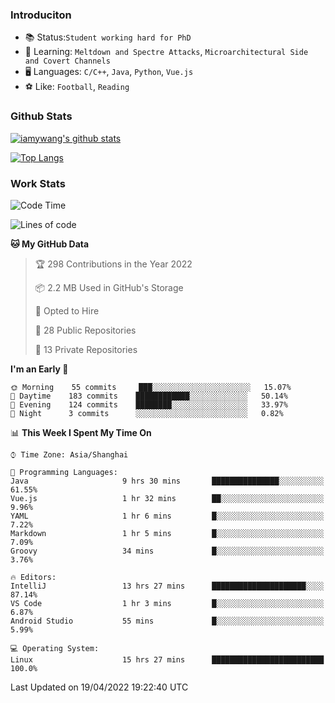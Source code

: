 ### Introduciton

- 📚 Status:`Student working hard for PhD`
- 🔎 Learning: `Meltdown and Spectre Attacks`, `Microarchitectural Side and Covert Channels`
- 🖥️ Languages: `C/C++`, `Java`, `Python`, `Vue.js`
- ⚽ Like: `Football`, `Reading`

### Github Stats

[![iamywang's github stats](https://github-readme-stats.vercel.app/api?username=iamywang&count_private=true&show_icons=true)]()

[![Top Langs](https://github-readme-stats.vercel.app/api/top-langs/?username=iamywang&layout=compact)]()

### Work Stats

<!--START_SECTION:waka-->
![Code Time](http://img.shields.io/badge/Code%20Time-273%20hrs%2017%20mins-blue)

![Lines of code](https://img.shields.io/badge/From%20Hello%20World%20I%27ve%20Written-523%20Thousand%20lines%20of%20code-blue)

**🐱 My GitHub Data** 

> 🏆 298 Contributions in the Year 2022
 > 
> 📦 2.2 MB Used in GitHub's Storage 
 > 
> 💼 Opted to Hire
 > 
> 📜 28 Public Repositories 
 > 
> 🔑 13 Private Repositories  
 > 
**I'm an Early 🐤** 

```text
🌞 Morning    55 commits     ███░░░░░░░░░░░░░░░░░░░░░░   15.07% 
🌆 Daytime    183 commits    ████████████░░░░░░░░░░░░░   50.14% 
🌃 Evening    124 commits    ████████░░░░░░░░░░░░░░░░░   33.97% 
🌙 Night      3 commits      ░░░░░░░░░░░░░░░░░░░░░░░░░   0.82%

```


📊 **This Week I Spent My Time On** 

```text
⌚︎ Time Zone: Asia/Shanghai

💬 Programming Languages: 
Java                     9 hrs 30 mins       ███████████████░░░░░░░░░░   61.55% 
Vue.js                   1 hr 32 mins        ██░░░░░░░░░░░░░░░░░░░░░░░   9.96% 
YAML                     1 hr 6 mins         █░░░░░░░░░░░░░░░░░░░░░░░░   7.22% 
Markdown                 1 hr 5 mins         █░░░░░░░░░░░░░░░░░░░░░░░░   7.09% 
Groovy                   34 mins             █░░░░░░░░░░░░░░░░░░░░░░░░   3.76%

🔥 Editors: 
IntelliJ                 13 hrs 27 mins      █████████████████████░░░░   87.14% 
VS Code                  1 hr 3 mins         █░░░░░░░░░░░░░░░░░░░░░░░░   6.87% 
Android Studio           55 mins             █░░░░░░░░░░░░░░░░░░░░░░░░   5.99%

💻 Operating System: 
Linux                    15 hrs 27 mins      █████████████████████████   100.0%

```


 Last Updated on 19/04/2022 19:22:40 UTC
<!--END_SECTION:waka-->
